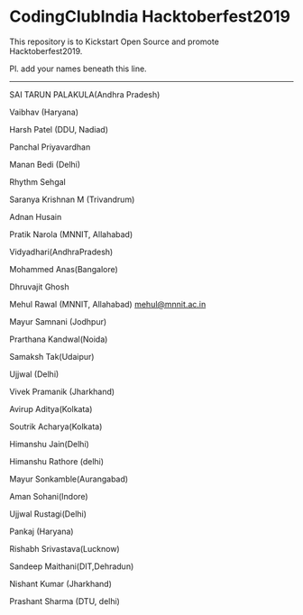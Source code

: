 CodingClubIndia Hacktoberfest2019
==================================================================================

This repository is to Kickstart Open Source and promote Hacktoberfest2019.

Pl. add your names beneath this line.
 
 ---------------------------------------------------------------------------------
SAI TARUN PALAKULA(Andhra Pradesh)

Vaibhav (Haryana)

Harsh Patel (DDU, Nadiad)

Panchal Priyavardhan

Manan Bedi (Delhi)

Rhythm Sehgal

Saranya Krishnan M (Trivandrum)

 Adnan Husain 

 Pratik Narola (MNNIT, Allahabad)

 Vidyadhari(AndhraPradesh)

 Mohammed Anas(Bangalore)
 
 Dhruvajit Ghosh 

Mehul Rawal (MNNIT, Allahabad)  mehul@mnnit.ac.in

Mayur Samnani (Jodhpur)

Prarthana Kandwal(Noida)

Samaksh Tak(Udaipur)

Ujjwal (Delhi)

Vivek Pramanik (Jharkhand)

Avirup Aditya(Kolkata)

Soutrik Acharya(Kolkata)

Himanshu Jain(Delhi)

Himanshu Rathore (delhi)


Mayur Sonkamble(Aurangabad)


Aman Sohani(Indore)


Ujjwal Rustagi(Delhi)


Pankaj  (Haryana)


Rishabh Srivastava(Lucknow)


Sandeep Maithani(DIT,Dehradun)


Nishant Kumar (Jharkhand)


Prashant Sharma (DTU, delhi)